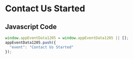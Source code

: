 # Contact Us Started

## Javascript Code
```js
window.appEventData1205 = window.appEventData1205 || [];
appEventData1205.push({
  "event": "Contact Us Started"
});
```




